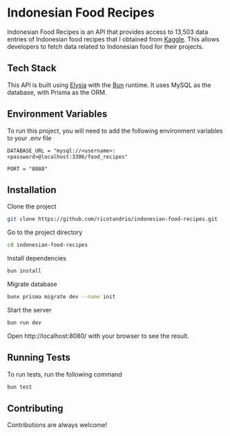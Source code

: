 # Indonesian Food Recipes 

Indonesian Food Recipes is an API that provides access to 13,503 data entries of Indonesian food recipes that I obtained from [Kaggle](https://www.kaggle.com/datasets/canggih/indonesian-food-recipes). This allows developers to fetch data related to Indonesian food for their projects.


## Tech Stack

This API is built using [Elysia](https://elysiajs.com/) with the [Bun](https://bun.sh/) runtime. It uses MySQL as the database, with Prisma as the ORM.

## Environment Variables

To run this project, you will need to add the following environment variables to your .env file

`DATABASE_URL = "mysql://<username>:<password>@localhost:3306/food_recipes"`

`PORT = "8080"`



## Installation

Clone the project

```bash
git clone https://github.com/ricotandrio/indonesian-food-recipes.git
```

Go to the project directory

```bash
cd indonesian-food-recipes
```

Install dependencies

```bash
bun install
```

Migrate database
```bash
bunx prisma migrate dev --name init
```

Start the server

```bash
bun run dev
```

Open http://localhost:8080/ with your browser to see the result.
## Running Tests

To run tests, run the following command

```bash
bun test
```


## Contributing

Contributions are always welcome!

